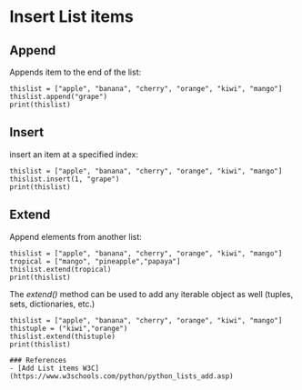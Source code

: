 # Insert List items

## Append
Appends item to the end of the list:
```
thislist = ["apple", "banana", "cherry", "orange", "kiwi", "mango"]
thislist.append("grape")
print(thislist)
```

## Insert
insert an item at a specified index:
```
thislist = ["apple", "banana", "cherry", "orange", "kiwi", "mango"]
thislist.insert(1, "grape")
print(thislist)
```

## Extend
Append elements from another list:
```
thislist = ["apple", "banana", "cherry", "orange", "kiwi", "mango"]
tropical = ["mango", "pineapple","papaya"]
thislist.extend(tropical)
print(thislist)
```

The *extend()* method can be used to add any iterable object as well (tuples, sets, dictionaries, etc.)
```
thislist = ["apple", "banana", "cherry", "orange", "kiwi", "mango"]
thistuple = ("kiwi","orange")
thislist.extend(thistuple)
print(thislist)

### References
- [Add List items W3C](https://www.w3schools.com/python/python_lists_add.asp)
```
